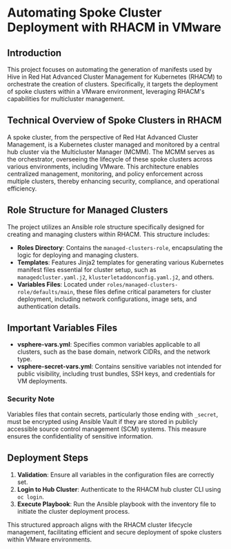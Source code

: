 # Automating Spoke Cluster Deployment with RHACM in VMware

## Introduction

This project focuses on automating the generation of manifests used by Hive in Red Hat Advanced Cluster Management for Kubernetes (RHACM) to orchestrate the creation of clusters. Specifically, it targets the deployment of spoke clusters within a VMware environment, leveraging RHACM's capabilities for multicluster management.

## Technical Overview of Spoke Clusters in RHACM

A spoke cluster, from the perspective of Red Hat Advanced Cluster Management, is a Kubernetes cluster managed and monitored by a central hub cluster via the Multicluster Manager (MCMM). The MCMM serves as the orchestrator, overseeing the lifecycle of these spoke clusters across various environments, including VMware. This architecture enables centralized management, monitoring, and policy enforcement across multiple clusters, thereby enhancing security, compliance, and operational efficiency.

## Role Structure for Managed Clusters

The project utilizes an Ansible role structure specifically designed for creating and managing clusters within RHACM. This structure includes:

- **Roles Directory**: Contains the `managed-clusters-role`, encapsulating the logic for deploying and managing clusters.
- **Templates**: Features Jinja2 templates for generating various Kubernetes manifest files essential for cluster setup, such as `managedcluster.yaml.j2`, `klusterletaddonconfig.yaml.j2`, and others.
- **Variables Files**: Located under `roles/managed-clusters-role/defaults/main`, these files define critical parameters for cluster deployment, including network configurations, image sets, and authentication details.

## Important Variables Files

- **vsphere-vars.yml**: Specifies common variables applicable to all clusters, such as the base domain, network CIDRs, and the network type.
- **vsphere-secret-vars.yml**: Contains sensitive variables not intended for public visibility, including trust bundles, SSH keys, and credentials for VM deployments.

### Security Note

Variables files that contain secrets, particularly those ending with `_secret`, must be encrypted using Ansible Vault if they are stored in publicly accessible source control management (SCM) systems. This measure ensures the confidentiality of sensitive information.

## Deployment Steps

1. **Validation**: Ensure all variables in the configuration files are correctly set.
2. **Login to Hub Cluster**: Authenticate to the RHACM hub cluster CLI using `oc login`.
3. **Execute Playbook**: Run the Ansible playbook with the inventory file to initiate the cluster deployment process.

This structured approach aligns with the RHACM cluster lifecycle management, facilitating efficient and secure deployment of spoke clusters within VMware environments.


